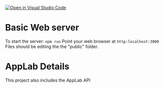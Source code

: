 [![Open in Visual Studio Code](https://classroom.github.com/assets/open-in-vscode-2e0aaae1b6195c2367325f4f02e2d04e9abb55f0b24a779b69b11b9e10269abc.svg)](https://classroom.github.com/online_ide?assignment_repo_id=19575423&assignment_repo_type=AssignmentRepo)
# Basic Web server
To start the server:
```npm run```
Point your web browser at
```http:localhost:3000```
Files should be editing the the "public" folder.

# AppLab Details
This project also includes the AppLab API 